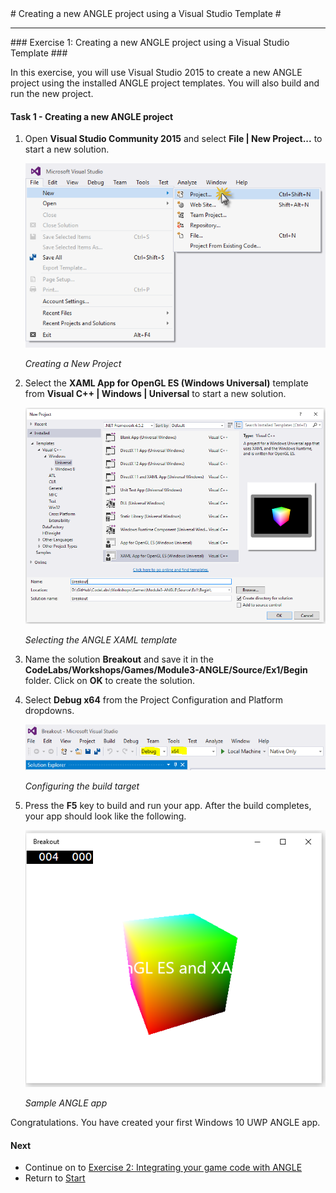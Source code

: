 ﻿<a name="HOLTop" />
# Creating a new ANGLE project using a Visual Studio Template #

---

<a name="Exercise1" />
### Exercise 1: Creating a new ANGLE project using a Visual Studio Template ###

In this exercise, you will use Visual Studio 2015 to create a new ANGLE project using the installed ANGLE project templates. You will also build and run the new project.

#### Task 1 - Creating a new ANGLE project ###

1. Open **Visual Studio Community 2015** and select **File | New Project...** to start a new solution.

	![Creating a New Project](../../Images/creating-a-new-project.png?raw=true "Creating a New Project")

	_Creating a New Project_

2. Select the **XAML App for OpenGL ES (Windows Universal)** template from **Visual C++ | Windows | Universal** to start a new solution.

	![Selecting the ANGLE XAML template](../../Images/ex1-new-angle-project.PNG?raw=true "Selecting the ANGLE XAML template")

	_Selecting the ANGLE XAML template_

3. Name the solution **Breakout** and save it in the **CodeLabs/Workshops/Games/Module3-ANGLE/Source/Ex1/Begin** folder. Click on **OK** to create the solution.

4. Select **Debug x64** from the Project Configuration and Platform dropdowns.

	![Configuring the build target](../../Images/ex2-debug-x64.PNG?raw=true "Configuring the build target")

	_Configuring the build target_

5. Press the **F5** key to build and run your app. After the build completes, your app should look like the following.

	![Sample ANGLE app](../../Images/ex1-sample-angle-app.PNG?raw=true "Sample ANGLE app")

	_Sample ANGLE app_

Congratulations. You have created your first Windows 10 UWP ANGLE app.

#### Next ####

- Continue on to [Exercise 2: Integrating your game code with ANGLE](../../Source/Ex2/README.md)
- Return to [Start](../../README.md)
